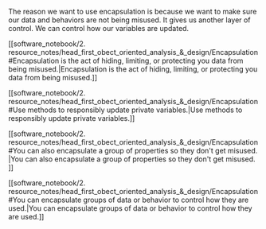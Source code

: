 The reason we want to use encapsulation is because we want to make sure our data and behaviors are not being misused. It gives us another layer of control. We can control how our variables are updated. 

[[software_notebook/2. resource_notes/head_first_obect_oriented_analysis_&_design/Encapsulation#Encapsulation is the act of hiding, limiting, or protecting you data from being misused.|Encapsulation is the act of hiding, limiting, or protecting you data from being misused.]]

[[software_notebook/2. resource_notes/head_first_obect_oriented_analysis_&_design/Encapsulation#Use methods to responsibly update private variables.|Use methods to responsibly update private variables.]]

[[software_notebook/2. resource_notes/head_first_obect_oriented_analysis_&_design/Encapsulation#You can also encapsulate a group of properties so they don't get misused. |You can also encapsulate a group of properties so they don't get misused. ]]

[[software_notebook/2. resource_notes/head_first_obect_oriented_analysis_&_design/Encapsulation#You can encapsulate groups of data or behavior to control how they are used.|You can encapsulate groups of data or behavior to control how they are used.]]